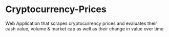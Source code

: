 # Cryptocurrency-Prices
Web Application that scrapes cryptocurrency prices and evaluates their cash value, volume &amp; market cap as well as their change in value over time
